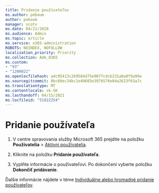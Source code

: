 ```yaml
---
title: Pridanie používateľov
ms.author: pebaum
author: pebaum
manager: scotv
ms.date: 04/21/2020
ms.audience: Admin
ms.topic: article
ms.service: o365-administration
ROBOTS: NOINDEX, NOFOLLOW
localization_priority: Priority
ms.collection: Adm_O365
ms.custom:
- "93"
- "1200022"
ms.openlocfilehash: adc95413c269584d75e907fcdcb231a0a0f9a99e
ms.sourcegitcommit: 8bc60ec34bc1e40685e3976576e04a2623f63a7c
ms.translationtype: MT
ms.contentlocale: sk-SK
ms.lasthandoff: 04/15/2021
ms.locfileid: "51822254"
---
```

# <a name="add-a-user"></a>Pridanie používateľa

1. V centre spravovania služby Microsoft 365 prejdite na položku **Používatelia** > [Aktívni používatelia](https://admin.microsoft.com/Adminportal/Home?source=applauncher#/users).

2. Kliknite na položku **Pridanie používateľa**.

3. Vyplňte informácie o používateľovi. Po dokončení vyberte položku **Dokončiť pridávanie**.

Ďalšie informácie nájdete v téme [Individuálne alebo hromadné pridanie používateľov](https://docs.microsoft.com/microsoft-365/admin/add-users/add-users).